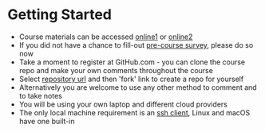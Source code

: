 # Getting Started

* Course materials can be accessed [online1](https://vkhazin.gitbooks.io/multicloud-courseware) or [online2]()
* If you did not have a chance to fill-out [pre-course survey](https://www.surveymonkey.com/r/SRBF5DF), please do so now
* Take a moment to register at GitHub.com - you can clone the course repo and make your own comments throughout the course
* Select [repository url](https://github.com/vkhazin/multicloud-courseware.git) and then 'fork' link to create a repo for yourself 
* Alternatively you are welcome to use any other method to comment and to take notes
* You will be using your own laptop and different cloud providers
* The only local machine requirement is an [ssh client](https://www.ssh.com/ssh/download/), Linux and macOS have one built-in
